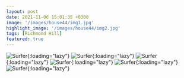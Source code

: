 ```yaml
---
layout: post
date: 2021-11-06 15:01:35 +0300
image: '/images/house44/img1.jpg'
highlight_image: '/images/house44/img2.jpg'
tags: [Richmond Hill]
featured: true
---
```


![Surfer]({{site.baseurl}}/images/house44/img3.jpg){:loading="lazy"}
![Surfer]({{site.baseurl}}/images/house44/img4.jpg){:loading="lazy"}
![Surfer]({{site.baseurl}}/images/house44/img5.jpg){:loading="lazy"}
![Surfer]({{site.baseurl}}/images/house44/img6.jpg){:loading="lazy"}
![Surfer]({{site.baseurl}}/images/house44/img7.jpg){:loading="lazy"}
![Surfer]({{site.baseurl}}/images/house44/img8.jpg){:loading="lazy"} 